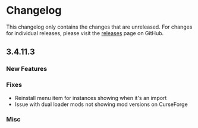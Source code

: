 # Changelog

This changelog only contains the changes that are unreleased. For changes for individual releases, please visit the
[releases](https://github.com/ATLauncher/ATLauncher/releases) page on GitHub.

## 3.4.11.3

### New Features

### Fixes
- Reinstall menu item for instances showing when it's an import
- Issue with dual loader mods not showing mod versions on CurseForge

### Misc
